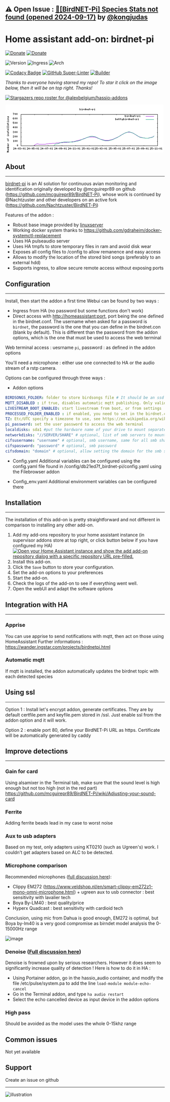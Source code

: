 ## &#9888; Open Issue : [🐛[BirdNET-Pi] Species Stats not found (opened 2024-09-17)](https://github.com/alexbelgium/hassio-addons/issues/1574) by [@kongjudas](https://github.com/kongjudas)
# Home assistant add-on: birdnet-pi

[![Donate][donation-badge]](https://www.buymeacoffee.com/alexbelgium)
[![Donate][paypal-badge]](https://www.paypal.com/donate/?hosted_button_id=DZFULJZTP3UQA)

![Version](https://img.shields.io/badge/dynamic/json?label=Version&query=%24.version&url=https%3A%2F%2Fraw.githubusercontent.com%2Falexbelgium%2Fhassio-addons%2Fmaster%2Fbirdnet-pi%2Fconfig.json)
![Ingress](https://img.shields.io/badge/dynamic/json?label=Ingress&query=%24.ingress&url=https%3A%2F%2Fraw.githubusercontent.com%2Falexbelgium%2Fhassio-addons%2Fmaster%2Fbirdnet-pi%2Fconfig.json)
![Arch](https://img.shields.io/badge/dynamic/json?color=success&label=Arch&query=%24.arch&url=https%3A%2F%2Fraw.githubusercontent.com%2Falexbelgium%2Fhassio-addons%2Fmaster%2Fbirdnet-pi%2Fconfig.json)

[![Codacy Badge](https://app.codacy.com/project/badge/Grade/9c6cf10bdbba45ecb202d7f579b5be0e)](https://www.codacy.com/gh/alexbelgium/hassio-addons/dashboard?utm_source=github.com&utm_medium=referral&utm_content=alexbelgium/hassio-addons&utm_campaign=Badge_Grade)
[![GitHub Super-Linter](https://img.shields.io/github/actions/workflow/status/alexbelgium/hassio-addons/weekly-supelinter.yaml?label=Lint%20code%20base)](https://github.com/alexbelgium/hassio-addons/actions/workflows/weekly-supelinter.yaml)
[![Builder](https://img.shields.io/github/actions/workflow/status/alexbelgium/hassio-addons/onpush_builder.yaml?label=Builder)](https://github.com/alexbelgium/hassio-addons/actions/workflows/onpush_builder.yaml)

[donation-badge]: https://img.shields.io/badge/Buy%20me%20a%20coffee%20(no%20paypal)-%23d32f2f?logo=buy-me-a-coffee&style=flat&logoColor=white
[paypal-badge]: https://img.shields.io/badge/Buy%20me%20a%20coffee%20with%20Paypal-0070BA?logo=paypal&style=flat&logoColor=white

_Thanks to everyone having starred my repo! To star it click on the image below, then it will be on top right. Thanks!_

[![Stargazers repo roster for @alexbelgium/hassio-addons](https://raw.githubusercontent.com/alexbelgium/hassio-addons/master/.github/stars2.svg)](https://github.com/alexbelgium/hassio-addons/stargazers)

![downloads evolution](https://raw.githubusercontent.com/alexbelgium/hassio-addons/master/birdnet-pi/stats.png)

## About

---

[birdnet-pi](https://github.com/Nachtzuster/BirdNET-Pi) is an AI solution for continuous avian monitoring and identification originally developed by @mcguirepr89 on github (https://github.com/mcguirepr89/BirdNET-Pi), whose work is continued by @Nachtzuster and other developers on an active fork (https://github.com/Nachtzuster/BirdNET-Pi)

Features of the addon :
- Robust base image provided by [linuxserver](https://github.com/linuxserver/docker-baseimage-debian)
- Working docker system thanks to https://github.com/gdraheim/docker-systemctl-replacement
- Uses HA pulseaudio server
- Uses HA tmpfs to store temporary files in ram and avoid disk wear
- Exposes all config files to /config to allow remanence and easy access
- Allows to modify the location of the stored bird songs (preferably to an external hdd)
- Supports ingress, to allow secure remote access without exposing ports

## Configuration

---

Install, then start the addon a first time
Webui can be found by two ways :
- Ingress from HA (no password but some functions don't work)
- Direct access with <http://homeassistant:port>, port being the one defined in the birdnet.conf. The username when asked for a password is `birdnet`, the password is the one that you can define in the birdnet.con (blank by default). This is different than the password from the addon options, which is the one that must be used to access the web terminal

Web terminal access : uesrname `pi`, password : as defined in the addon options

You'll need a microphone : either use one connected to HA or the audio stream of a rstp camera.

Options can be configured through three ways :

- Addon options

```yaml
BIRDSONGS_FOLDER: folder to store birdsongs file # It should be an ssd if you want to avoid clogging of analysis
MQTT_DISABLED : if true, disables automatic mqtt publishing. Only valid if there is a local broker already available
LIVESTREAM_BOOT_ENABLED: start livestream from boot, or from settings
PROCESSED_FOLDER_ENABLED : if enabled, you need to set in the birdnet.conf (or the setting of birdnet) the number of last wav files that will be saved in the temporary folder "/tmp/Processed" within the tmpfs (so no disk wear) in case you want to retrieve them. This amount can be adapted from the addon options
TZ: Etc/UTC specify a timezone to use, see https://en.wikipedia.org/wiki/List_of_tz_database_time_zones#List
pi_password: set the user password to access the web terminal
localdisks: sda1 #put the hardware name of your drive to mount separated by commas, or its label. ex. sda1, sdb1, MYNAS...
networkdisks: "//SERVER/SHARE" # optional, list of smb servers to mount, separated by commas
cifsusername: "username" # optional, smb username, same for all smb shares
cifspassword: "password" # optional, smb password
cifsdomain: "domain" # optional, allow setting the domain for the smb share
```

- Config.yaml
Additional variables can be configured using the config.yaml file found in /config/db21ed7f_birdnet-pi/config.yaml using the Filebrowser addon

- Config_env.yaml
Additional environment variables can be configured there

## Installation

---

The installation of this add-on is pretty straightforward and not different in comparison to installing any other add-on.

1. Add my add-ons repository to your home assistant instance (in supervisor addons store at top right, or click button below if you have configured my HA)
   [![Open your Home Assistant instance and show the add add-on repository dialog with a specific repository URL pre-filled.](https://my.home-assistant.io/badges/supervisor_add_addon_repository.svg)](https://my.home-assistant.io/redirect/supervisor_add_addon_repository/?repository_url=https%3A%2F%2Fgithub.com%2Falexbelgium%2Fhassio-addons)
1. Install this add-on.
1. Click the `Save` button to store your configuration.
1. Set the add-on options to your preferences
1. Start the add-on.
1. Check the logs of the add-on to see if everything went well.
1. Open the webUI and adapt the software options

## Integration with HA

---
### Apprise

You can use apprise to send notifications with mqtt, then act on those using HomeAssistant
Further informations : https://wander.ingstar.com/projects/birdnetpi.html

### Automatic mqtt

If mqtt is installed, the addon automatically updates the birdnet topic with each detected species

## Using ssl

---

Option 1 : Install let's encrypt addon, generate certificates. They are by default certfile.pem and keyfile.pem stored in /ssl. Just enable ssl from the addon option and it will work.

Option 2 : enable port 80, define your BirdNET-Pi URL as https. Certificate will be automatically generated by caddy

## Improve detections

---

### Gain for card

Using alsamixer in the Terminal tab, make sure that the sound level is high enough but not too high (not in the red part)
https://github.com/mcguirepr89/BirdNET-Pi/wiki/Adjusting-your-sound-card

### Ferrite

Adding ferrite beads lead in my case to worst noise

### Aux to usb adapters

Based on my test, only adapters using KT0210 (such as Ugreen's) work. I couldn't get adapters based on ALC to be detected.

### Microphone comparison

Recommended microphones ([full discussion here](https://github.com/mcguirepr89/BirdNET-Pi/discussions/39)):
- Clippy EM272 (https://www.veldshop.nl/en/smart-clippy-em272z1-mono-omni-microphone.html) + ugreen aux to usb connector : best sensitivity with lavalier tech
- Boya By-LM40 : best quality/price
- Hyperx Quadcast : best sensitivity with cardioid tech

Conclusion, using mic from Dahua is good enough, EM272 is optimal, but Boya by-lm40 is a very good compromise as birndet model analysis the 0-15000Hz range

![image](https://github.com/alexbelgium/hassio-addons/assets/44178713/df992b79-7171-4f73-b0c0-55eb4256cd5b)

### Denoise ([Full discussion here](https://github.com/mcguirepr89/BirdNET-Pi/discussions/597))

Denoise is frowned upon by serious researchers. However it does seem to significantly increase quality of detection ! Here is how to do it in HA :
- Using Portainer addon, go in the hassio_audio container, and modify the file /etc/pulse/system.pa to add the line `load-module module-echo-cancel`
- Go in the Terminal addon, and type `ha audio restart`
- Select the echo cancelled device as input device in the addon options

### High pass

Should be avoided as the model uses the whole 0-15khz range

## Common issues

Not yet available

## Support

Create an issue on github

---

![illustration](https://raw.githubusercontent.com/tphakala/birdnet-pi/main/doc/birdnet-pi-dashboard.webp)

